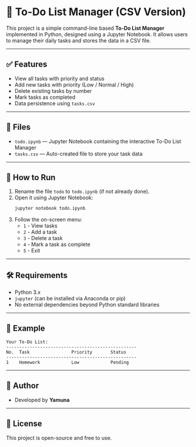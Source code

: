 # 📝 To-Do List Manager (CSV Version)

This project is a simple command-line based **To-Do List Manager** implemented in Python, designed using a Jupyter Notebook. It allows users to manage their daily tasks and stores the data in a CSV file.

---

## ✅ Features

- View all tasks with priority and status
- Add new tasks with priority (Low / Normal / High)
- Delete existing tasks by number
- Mark tasks as completed
- Data persistence using `tasks.csv`

---

## 📁 Files

- `todo.ipynb` — Jupyter Notebook containing the interactive To-Do List Manager
- `tasks.csv` — Auto-created file to store your task data

---

## 🚀 How to Run

1. Rename the file `todo` to `todo.ipynb` (if not already done).
2. Open it using Jupyter Notebook:
   ```bash
   jupyter notebook todo.ipynb
   ```
3. Follow the on-screen menu:
   - `1` - View tasks
   - `2` - Add a task
   - `3` - Delete a task
   - `4` - Mark a task as complete
   - `5` - Exit

---

## 🛠 Requirements

- Python 3.x
- `jupyter` (can be installed via Anaconda or pip)
- No external dependencies beyond Python standard libraries

---

## 📌 Example

```
Your To-Do List:
--------------------------------------------------
No.  Task                Priority       Status    
--------------------------------------------------
1    Homework            Low            Pending   
```

---

## 👤 Author

- Developed by **Yamuna**

---

## 📄 License

This project is open-source and free to use.
